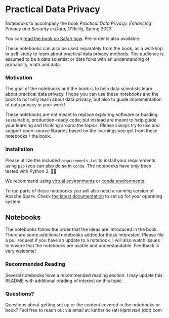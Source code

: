 # Practical Data Privacy

Notebooks to accompany the book _Practical Data Privacy: Enhancing Privacy and Security in Data_, O'Reilly, Spring 2023.

You can [read the book on Safari now](https://www.oreilly.com/library/view/practical-data-privacy/9781098129453/). Pre-order is also available.

These notebooks can also be used separately from the book, as a workhop or self-study to learn about practical data privacy methods. The audience is assumed to be a data scientist or data folks with an understanding of probability, math and data. 

### Motivation

The goal of the notebooks and the book is to help data scientists learn about practical data privacy. I hope you can use these notebooks and the book to not only learn about data privacy, but also to guide implementation of data privacy in your work!

These notebooks are not meant to replace exploring software or building sustainable, production-ready code; but instead are meant to help guide your learning and thinking around the topics. Please always try to use and support open-source libraries based on the learnings you get from these notebooks / the book.


### Installation

Please utilize the included `requirements.txt` to install your requirements using `pip` (you can also do so in `conda`. The notebooks have *only* been tested with Python 3. 🙌🏻

We recommend using [virtual environments](https://packaging.python.org/guides/installing-using-pip-and-virtualenv/) or [conda environments](https://conda.io/docs/user-guide/tasks/manage-environments.html). 

To run parts of these notebooks you will also need a running version of Apache Spark. Check [the latest documentation](https://spark.apache.org/downloads.html) to set up for your operating system.


Notebooks
--------

The notebooks follow the order that the ideas are introduced in the book. There are some additional notebooks added for those interested. Please file a pull request if you have an update to a notebook. I will also watch issues to ensure that the notebooks are usable and understandable. Feedback is very welcome!

### Recommended Reading

Several notebooks have a recommended reading section. I may update this README with additional reading of interest on this topic.

### Questions?

Questions about getting set up or the content covered in the notebooks or book? Feel free to reach out via email at: katharine (at) kjamistan (dot) com
